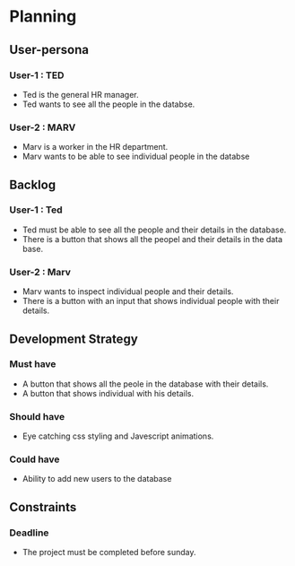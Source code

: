 # Planning

## User-persona

### User-1 : TED

- Ted is the general HR manager.
- Ted wants to see all the people in the databse.

### User-2 : MARV

- Marv is a worker in the HR department.
- Marv wants to be able to see individual people in the databse

## Backlog

### User-1 : Ted

- Ted must be able to see all the people and their details in the database.
- There is a button that shows all the peopel and their details in the data base.

### User-2 : Marv

- Marv wants to inspect individual people and their details.
- There is a button with an input that shows individual people with their details.

## Development Strategy

### Must have

- A button that shows all the peole in the database with their details.
- A button that shows individual with his details.

### Should have

- Eye catching css styling and Javescript animations.

### Could have

- Ability to add new users to the database

## Constraints

### Deadline

- The project must be completed before sunday.
